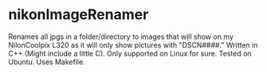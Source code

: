 # nikonImageRenamer
Renames all jpgs in a folder/directory to images that will show on my NilonCoolpix L320 as it will only show pictures with "DSCN####." Written in C++ (Might include a little C). Only supported on Linux for sure. Tested on Ubuntu. Uses Makefile.
